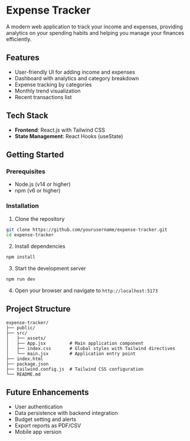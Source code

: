 # Expense Tracker

A modern web application to track your income and expenses, providing analytics on your spending habits and helping you manage your finances efficiently.

## Features

- User-friendly UI for adding income and expenses
- Dashboard with analytics and category breakdown
- Expense tracking by categories
- Monthly trend visualization
- Recent transactions list

## Tech Stack

- **Frontend**: React.js with Tailwind CSS
- **State Management**: React Hooks (useState)

## Getting Started

### Prerequisites

- Node.js (v14 or higher)
- npm (v6 or higher)

### Installation

1. Clone the repository
```bash
git clone https://github.com/yourusername/expense-tracker.git
cd expense-tracker
```

2. Install dependencies
```bash
npm install
```

3. Start the development server
```bash
npm run dev
```

4. Open your browser and navigate to `http://localhost:5173`

## Project Structure

```
expense-tracker/
├── public/
├── src/
│   ├── assets/
│   ├── App.jsx         # Main application component
│   ├── index.css       # Global styles with Tailwind directives
│   └── main.jsx        # Application entry point
├── index.html
├── package.json
├── tailwind.config.js  # Tailwind CSS configuration
└── README.md
```

## Future Enhancements

- User authentication
- Data persistence with backend integration
- Budget setting and alerts
- Export reports as PDF/CSV
- Mobile app version
